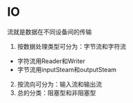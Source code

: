 # IO

流就是数据在不同设备间的传输

1. 按数据处理类型可分为：字节流和字符流
  * 字符流用Reader和Writer
  * 字节流用inputSteam和outputSteam
2. 按流向可分为：输入流和输出流
3. 总的分类：阻塞型和非阻塞型